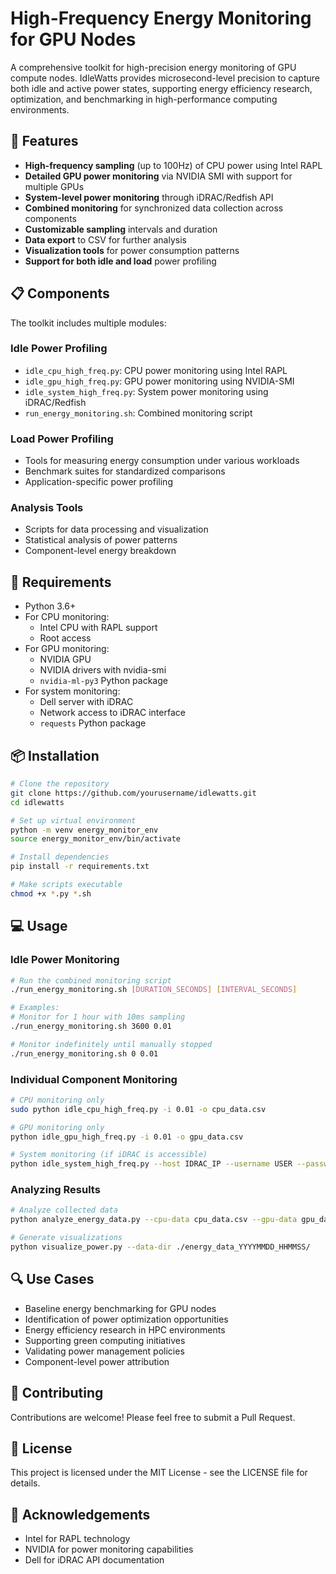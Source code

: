 # High-Frequency Energy Monitoring for GPU Nodes

A comprehensive toolkit for high-precision energy monitoring of GPU compute nodes. IdleWatts provides microsecond-level precision to capture both idle and active power states, supporting energy efficiency research, optimization, and benchmarking in high-performance computing environments.

## 🚀 Features

- **High-frequency sampling** (up to 100Hz) of CPU power using Intel RAPL
- **Detailed GPU power monitoring** via NVIDIA SMI with support for multiple GPUs
- **System-level power monitoring** through iDRAC/Redfish API
- **Combined monitoring** for synchronized data collection across components
- **Customizable sampling** intervals and duration
- **Data export** to CSV for further analysis
- **Visualization tools** for power consumption patterns
- **Support for both idle and load** power profiling

## 📋 Components

The toolkit includes multiple modules:

### Idle Power Profiling
- `idle_cpu_high_freq.py`: CPU power monitoring using Intel RAPL
- `idle_gpu_high_freq.py`: GPU power monitoring using NVIDIA-SMI
- `idle_system_high_freq.py`: System power monitoring using iDRAC/Redfish
- `run_energy_monitoring.sh`: Combined monitoring script

### Load Power Profiling
- Tools for measuring energy consumption under various workloads
- Benchmark suites for standardized comparisons
- Application-specific power profiling

### Analysis Tools
- Scripts for data processing and visualization
- Statistical analysis of power patterns
- Component-level energy breakdown

## 🔧 Requirements

- Python 3.6+
- For CPU monitoring: 
  - Intel CPU with RAPL support
  - Root access
- For GPU monitoring:
  - NVIDIA GPU
  - NVIDIA drivers with nvidia-smi
  - `nvidia-ml-py3` Python package
- For system monitoring:
  - Dell server with iDRAC
  - Network access to iDRAC interface
  - `requests` Python package

## 📦 Installation

```bash
# Clone the repository
git clone https://github.com/yourusername/idlewatts.git
cd idlewatts

# Set up virtual environment
python -m venv energy_monitor_env
source energy_monitor_env/bin/activate

# Install dependencies
pip install -r requirements.txt

# Make scripts executable
chmod +x *.py *.sh
```

## 💻 Usage

### Idle Power Monitoring

```bash
# Run the combined monitoring script
./run_energy_monitoring.sh [DURATION_SECONDS] [INTERVAL_SECONDS]

# Examples:
# Monitor for 1 hour with 10ms sampling
./run_energy_monitoring.sh 3600 0.01

# Monitor indefinitely until manually stopped
./run_energy_monitoring.sh 0 0.01
```

### Individual Component Monitoring

```bash
# CPU monitoring only
sudo python idle_cpu_high_freq.py -i 0.01 -o cpu_data.csv

# GPU monitoring only
python idle_gpu_high_freq.py -i 0.01 -o gpu_data.csv

# System monitoring (if iDRAC is accessible)
python idle_system_high_freq.py --host IDRAC_IP --username USER --password PASS -i 0.1
```

### Analyzing Results

```bash
# Analyze collected data
python analyze_energy_data.py --cpu-data cpu_data.csv --gpu-data gpu_data.csv

# Generate visualizations
python visualize_power.py --data-dir ./energy_data_YYYYMMDD_HHMMSS/
```

## 🔍 Use Cases

- Baseline energy benchmarking for GPU nodes
- Identification of power optimization opportunities
- Energy efficiency research in HPC environments
- Supporting green computing initiatives
- Validating power management policies
- Component-level power attribution

## 🤝 Contributing

Contributions are welcome! Please feel free to submit a Pull Request.

## 📄 License

This project is licensed under the MIT License - see the LICENSE file for details.

## 🙏 Acknowledgements

- Intel for RAPL technology
- NVIDIA for power monitoring capabilities
- Dell for iDRAC API documentation
